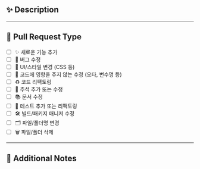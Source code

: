 ## ✨ Description

<!-- 어떤 변경을 했는지 명확하게 작성해주세요. 무엇을, 왜 수정했는지가 중요합니다. -->
<!-- 예: 회비 승인 기능 추가 / 사용자별 필터링 오류 수정 등 -->

<!-- 관련 이슈를 자동으로 닫으려면 아래 주석을 제거하세요 -->
<!-- Resolves: #이슈번호 -->

----

## 🧾 Pull Request Type

<!-- 해당하는 항목에 체크해주세요. -->

- [ ] ✨ 새로운 기능 추가
- [ ] 🐞 버그 수정
- [ ] 💄 UI/스타일 변경 (CSS 등)
- [ ] 📝 코드에 영향을 주지 않는 수정 (오타, 변수명 등)
- [ ] ♻️ 코드 리팩토링
- [ ] 💬 주석 추가 또는 수정
- [ ] 📚 문서 수정
- [ ] 🧪 테스트 추가 또는 리팩토링
- [ ] 🛠️ 빌드/패키지 매니저 수정
- [ ] 🗂️ 파일/폴더명 변경
- [ ] 🗑️ 파일/폴더 삭제

---

## 🧩 Additional Notes

<!-- 추가적으로 공유할 내용이 있다면 작성해주세요. -->
<!-- 예: 디자인 링크, API 명세, 테스트 방법 등 -->
